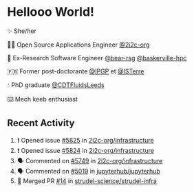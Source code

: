 # Hellooo World!

✨ She/her

👩‍💻 Open Source Applications Engineer [@2i2c-org](https://2i2c.org/)

🐻 Ex-Research Software Engineer [@bear-rsg](https://github.com/bear-rsg) [@baskerville-hpc](https://github.com/baskerville-hpc) 

🇫🇷 Former post-doctorante [@IPGP](https://github.com/IPGP) et [@ISTerre](https://www.isterre.fr/) 

💧 PhD graduate [@CDTFluidsLeeds](https://fluid-dynamics.leeds.ac.uk/) 

⌨️ Mech keeb enthusiast 

## Recent Activity 

<!--START_SECTION:activity-->
1. ❗ Opened issue [#5825](https://github.com/2i2c-org/infrastructure/issues/5825) in [2i2c-org/infrastructure](https://github.com/2i2c-org/infrastructure)
2. ❗ Opened issue [#5824](https://github.com/2i2c-org/infrastructure/issues/5824) in [2i2c-org/infrastructure](https://github.com/2i2c-org/infrastructure)
3. 🗣 Commented on [#5749](https://github.com/2i2c-org/infrastructure/issues/5749#issuecomment-2765885629) in [2i2c-org/infrastructure](https://github.com/2i2c-org/infrastructure)
4. 🗣 Commented on [#5019](https://github.com/jupyterhub/jupyterhub/issues/5019#issuecomment-2759110457) in [jupyterhub/jupyterhub](https://github.com/jupyterhub/jupyterhub)
5. 🎉 Merged PR [#14](https://github.com/strudel-science/strudel-infra/pull/14) in [strudel-science/strudel-infra](https://github.com/strudel-science/strudel-infra)
<!--END_SECTION:activity-->
